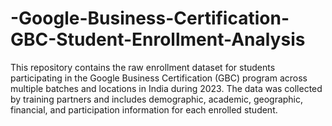 # -Google-Business-Certification-GBC-Student-Enrollment-Analysis
This repository contains the raw enrollment dataset for students participating in the Google Business Certification (GBC) program across multiple batches and locations in India during 2023. The data was collected by training partners and includes demographic, academic, geographic, financial, and participation information for each enrolled student.
